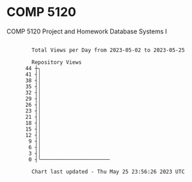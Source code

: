 # COMP 5120
COMP 5120 Project and Homework 
Database Systems I

```

        Total Views per Day from 2023-05-02 to 2023-05-25

        Repository Views
      44 ┼╮
      41 ┤│
      38 ┤│
      35 ┤│
      32 ┤│
      29 ┤│
      26 ┤│
      23 ┤│
      21 ┤│
      18 ┤│
      15 ┤│
      12 ┤│
       9 ┤│
       6 ┤│
       3 ┤│
       0 ┤╰──────────────────────

        Chart last updated - Thu May 25 23:56:26 2023 UTC
        
```
